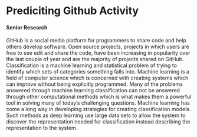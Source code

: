 # Prediciting Github Activity 
#### Senior Research 
GitHub is a social media platform for programmers to share code and help others develop software. Open source projects, projects in which users are free to see edit and share the code, have been increasing in popularity over the last couple of year and are the majority of projects shared on GitHub. Classification is a machine learning and statistical problem of trying to identify which sets of categories something falls into. Machine learning is a field of computer science which is concerned with creating systems which can improve without being explicitly programmed.  Many of the problems answered through machine learning classification can not be answered through other computational methods which is what makes them a powerful tool in solving many of today’s challenging questions. Machine learning has come a long way in developing strategies for creating classification models. Such methods as deep learning use large data sets to allow the system to discover the representation needed for classification instead describing the representation to the system. 
